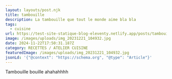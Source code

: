 ```yaml
---
layout: layouts/post.njk
title: tambouille
description: La tambouille que tout le monde aime bla bla
tags:
  - cuisine
url: https://test-site-statique-blog-eleventy.netlify.app/posts/tambouille
image: /images/uploads/img_20231221_104932.jpg
date: 2024-11-22T17:50:31.187Z
category: RECETTES / ATELIER CUISINE
featuredImage: /images/uploads/img_20231221_104932.jpg
jsonLd: '{"@context": "https://schema.org", "@type": "Article"}'
---
```

Tambouille bouille ahahahhhh